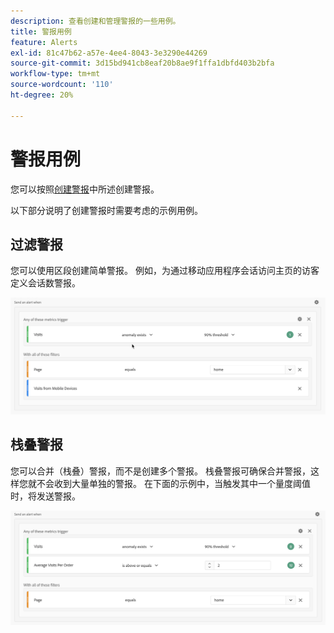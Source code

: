 ```yaml
---
description: 查看创建和管理警报的一些用例。
title: 警报用例
feature: Alerts
exl-id: 81c47b62-a57e-4ee4-8043-3e3290e44269
source-git-commit: 3d15bd941cb8eaf20b8ae9f1ffa1dbfd403b2bfa
workflow-type: tm+mt
source-wordcount: '110'
ht-degree: 20%

---
```


# 警报用例

您可以按照[创建警报](alert-builder.md)中所述创建警报。

以下部分说明了创建警报时需要考虑的示例用例。

## 过滤警报

您可以使用区段创建简单警报。 例如，为通过移动应用程序会话访问主页的访客定义会话数警报。


![](assets/alerts-example1.png)



## 栈叠警报

您可以合并（栈叠）警报，而不是创建多个警报。 栈叠警报可确保合并警报，这样您就不会收到大量单独的警报。 在下面的示例中，当触发其中一个量度阈值时，将发送警报。

![](assets/alerts-example2.png)
